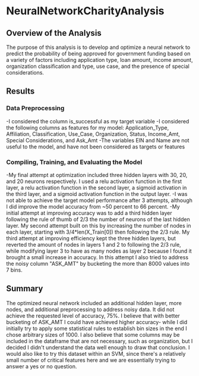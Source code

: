 # NeuralNetworkCharityAnalysis
## Overview of the Analysis
The purpose of this analysis is to develop and optimize a neural network to predict the probability of being approved for government funding based on a variety of factors including application type, loan amount, income amount, organization classification and type, use case, and the presence of special considerations. 
## Results
### Data Preprocessing
-I considered the column is_successful as my target variable
-I considered the following columns as features for my model: Application_Type, Affiliation, Classification, Use_Case, Organization, Status, Income_Amt, Special Considerations, and Ask_Amt
-The variables EIN and Name are not useful to the model, and have not been considered as targets or features
### Compiling, Training, and Evaluating the Model
-My final attempt at optimization included three hidden layers with 30, 20, and 20 neurons respectively. I used a relu activation function in the first layer, a relu activation function in the second layer, a sigmoid activation in the third layer, and a sigmoid activation function in the output layer.
-I was not able to achieve the target model performance after 3 attempts, although I did improve the model accuracy from ~50 percent to 66 percent.
-My initial attempt at improving accuracy was to add a third hidden layer following the rule of thumb of 2/3 the number of neurons of the last hidden layer. My second attempt built on this by increasing the number of nodes in each layer, starting with 3/4*len(X_Train[0]) then following the 2/3 rule. My third attempt at improving efficiency kept the three hidden layers, but reverted the amount of nodes in layers 1 and 2 to following the 2/3 rule, while modifying layer 3 to have as many nodes as layer 2 because I found it brought a small increase in accuracy. In this attempt I also tried to address the noisy column "ASK_AMT" by bucketing the more than 8000 values into 7 bins. 
## Summary
The optimized neural network included an additional hidden layer, more nodes, and additional preprocessing to address noisy data. It did not achieve the requested level of accuracy, 75%. I believe that with better bucketing of ASK_AMT I could have achieved higher accuracy- while I did initially try to apply some statistical rules to establish bin sizes in the end I chose arbitrary sizes of 1000. I also believe that some columns may be included in the dataframe that are not necessary, such as organization, but I decided I didn't understand the data well enough to draw that conclusion.
I would also like to try this dataset within an SVM, since there's a relatively small number of critical features here and we are essentially trying to answer a yes or no question.